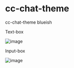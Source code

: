 # cc-chat-theme
 cc-chat-theme blueish
 
Text-box

![image](https://github.com/user-attachments/assets/404edefe-50d0-4984-9d19-f468b5252632)

Input-box

![image](https://github.com/user-attachments/assets/30ddc0ff-170b-4fc9-9b4c-62d9d4780a6c)


